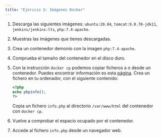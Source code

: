 ```yaml
---
title: "Ejericio 2: Imágenes Docker"
---
```


1. Descarga las siguientes imágenes: `ubuntu:20.04`, `tomcat:9.0.70-jdk11`, `jenkins/jenkins:lts`, `php:7.4-apache`.
2. Muestras las imágenes que tienes descargadas.
3. Crea un contenedor demonio con la imagen `php:7.4-apache`.
4. Comprueba el tamaño del contenedor en el disco duro.
5. Con la instrucción `docker cp` podemos copiar ficheros a o desde un contenedor. Puedes encontrar información es esta [página](https://docs.docker.com/engine/reference/commandline/cp/). 
    Crea un fichero en tu ordenador, con el siguiente contenido:

    ```php
    <?php
    echo phpinfo();
    ?>
    ```
    Copia un fichero `info.php` al directorio `/var/www/html` del contenedor con `docker cp`.
6. Vuelve a comprobar el espacio ocupado por el contenedor.
7. Accede al fichero `info.php` desde un navegador web.
